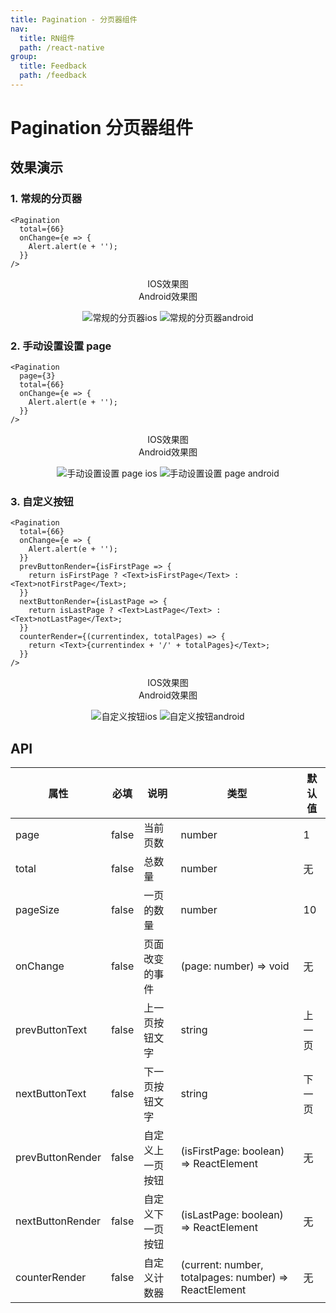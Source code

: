 ```yaml
---
title: Pagination - 分页器组件
nav:
  title: RN组件
  path: /react-native
group:
  title: Feedback
  path: /feedback
---
```


# Pagination 分页器组件

## 效果演示

### 1. 常规的分页器

```tsx | pure
<Pagination
  total={66}
  onChange={e => {
    Alert.alert(e + '');
  }}
/>
```

<center>
  <div style={{ display: 'flex', width: 750 }}>
    <div style={{ width: 375 }}>IOS效果图</div>
    <div style={{ width: 375 }}>Android效果图</div>
  </div>
</center>
<center>
  <figure>
    <img
      alt="常规的分页器ios"
      src="https://td-dev-public.oss-cn-hangzhou.aliyuncs.com/maoyes-app/1608622499592307779.gif"
      style={{ width: 375, marginRight: 10, border: "1px solid #ddd" }}
    />
    <img
      alt="常规的分页器android"
      src="https://td-dev-public.oss-cn-hangzhou.aliyuncs.com/maoyes-app/1608622498597008217.gif"
      style={{ width: 375, border: "1px solid #ddd" }}
    />
  </figure>
</center>

### 2. 手动设置设置 page

```tsx | pure
<Pagination
  page={3}
  total={66}
  onChange={e => {
    Alert.alert(e + '');
  }}
/>
```

<center>
  <div style={{ display: 'flex', width: 750 }}>
    <div style={{ width: 375 }}>IOS效果图</div>
    <div style={{ width: 375 }}>Android效果图</div>
  </div>
</center>
<center>
  <figure>
    <img
      alt="手动设置设置 page ios"
      src="https://td-dev-public.oss-cn-hangzhou.aliyuncs.com/maoyes-app/1608622498635836586.gif"
      style={{ width: 375, marginRight: 10, border: "1px solid #ddd" }}
    />
    <img
      alt="手动设置设置 page android"
      src="https://td-dev-public.oss-cn-hangzhou.aliyuncs.com/maoyes-app/1608622498600059570.gif"
      style={{ width: 375, border: "1px solid #ddd" }}
    />
  </figure>
</center>

### 3. 自定义按钮

```tsx | pure
<Pagination
  total={66}
  onChange={e => {
    Alert.alert(e + '');
  }}
  prevButtonRender={isFirstPage => {
    return isFirstPage ? <Text>isFirstPage</Text> : <Text>notFirstPage</Text>;
  }}
  nextButtonRender={isLastPage => {
    return isLastPage ? <Text>LastPage</Text> : <Text>notLastPage</Text>;
  }}
  counterRender={(currentindex, totalPages) => {
    return <Text>{currentindex + '/' + totalPages}</Text>;
  }}
/>
```

<center>
  <div style={{ display: 'flex', width: 750 }}>
    <div style={{ width: 375 }}>IOS效果图</div>
    <div style={{ width: 375 }}>Android效果图</div>
  </div>
</center>
<center>
  <figure>
    <img
      alt="自定义按钮ios"
      src="https://td-dev-public.oss-cn-hangzhou.aliyuncs.com/maoyes-app/1608622498594521643.gif"
      style={{ width: 375, marginRight: 10, border: "1px solid #ddd" }}
    />
    <img
      alt="自定义按钮android"
      src="https://td-dev-public.oss-cn-hangzhou.aliyuncs.com/maoyes-app/1608622498589761804.gif"
      style={{ width: 375, border: "1px solid #ddd" }}
    />
  </figure>
</center>

## API

| 属性             | 必填  | 说明             | 类型                                                  | 默认值 |
| ---------------- | ----- | ---------------- | ----------------------------------------------------- | ------ |
| page             | false | 当前页数         | number                                                | 1      |
| total            | false | 总数量           | number                                                | 无     |
| pageSize         | false | 一页的数量       | number                                                | 10     |
| onChange         | false | 页面改变的事件   | (page: number) => void                                | 无     |
| prevButtonText   | false | 上一页按钮文字   | string                                                | 上一页 |
| nextButtonText   | false | 下一页按钮文字   | string                                                | 下一页 |
| prevButtonRender | false | 自定义上一页按钮 | (isFirstPage: boolean) => ReactElement                | 无     |
| nextButtonRender | false | 自定义下一页按钮 | (isLastPage: boolean) => ReactElement                 | 无     |
| counterRender    | false | 自定义计数器     | (current: number, totalpages: number) => ReactElement | 无     |
